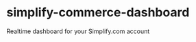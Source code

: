 simplify-commerce-dashboard
===========================

Realtime dashboard for your Simplify.com account
